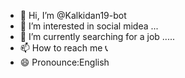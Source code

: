 - 👋 Hi, I’m @Kalkidan19-bot
- 👀 I’m interested in social midea  ...
- 🌱 I’m currently searching for a job .....
- 📫 How to reach me 📞
- 😄 Pronounce:English 
  

<!---
Kalkidan19-bot/Kalkidan19-bot is a ✨ special ✨ repository because its `README.md` (this file) appears on your GitHub profile.
You can click the Preview link to take a look at your changes.
--->
